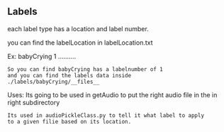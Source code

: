 ## Labels
each label type has a location and label number.

you can find the labelLocation in labelLocation.txt

Ex:
    babyCrying 1
    ..........

    So you can find babyCrying has a labelnumber of 1
    and you can find the labels data inside 
    ./labels/babyCrying/__files__

Uses:
    Its going to be used in getAudio to put the right 
    audio file in the in right subdirectory

    Its used in audioPickleClass.py to tell it what label to apply
    to a given filie based on its location.

